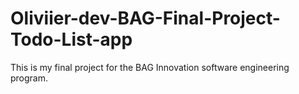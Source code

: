 # Oliviier-dev-BAG-Final-Project-Todo-List-app
This is my final project for the BAG Innovation software engineering program.
